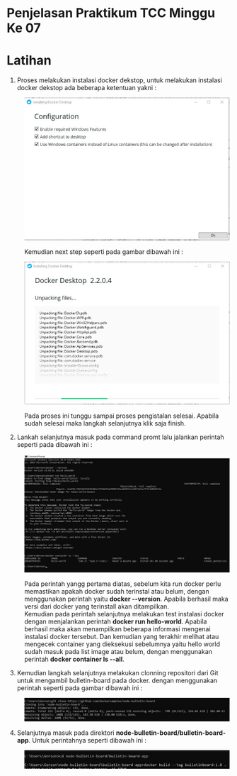 # Penjelasan Praktikum TCC Minggu Ke 07
# Latihan

1. Proses melakukan instalasi docker dekstop, untuk melakukan instalasi docker dekstop ada beberapa ketentuan yakni : <br/>
<dd>

![gambar-01](/minggu-07/gambar-01.jpg)

Kemudian next step seperti pada gambar dibawah ini :

![gambar-02](/minggu-07/gambar-02.jpg)

Pada proses  ini tunggu sampai proses pengistalan selesai. Apabila sudah selesai maka langkah selanjutnya klik saja finish.
</dd>

2. Lankah selanjutnya masuk pada command promt lalu jalankan perintah seperti pada dibawah ini :
<dd>

![gambar-03](/minggu-07/gambar-03.jpg)

Pada perintah yangg pertama diatas, sebelum kita run docker perlu memastikan apakah docker sudah terinstal atau belum, dengan menggunakan perintah yaitu <b>docker --version</b>. Apabila berhasil maka versi dari docker yang terinstall akan ditampilkan.<br/>
Kemudian pada perintah selanjutnya melakukan test instalasi docker dengan menjalankan perintah <b>docker run hello-world</b>. Apabila berhasil maka akan menampilkan beberapa informasi mengenai instalasi docker tersebut.
Dan kemudian yang terakhir melihat atau mengecek container yang dieksekusi sebelumnya yaitu hello world sudah masuk pada list image atau belum, dengan menggunakan perintah <b>docker container ls --all</b>.
</dd>

3. Kemudian langkah selanjutnya melakukan clonning repositori dari Git untuk mengambil bulletin-board pada docker. dengan menggunakan perintah seperti pada gambar dibawah ini : <br/>
<dd>

![gambar-04](/minggu-07/gambar-04.jpg)
</dd>

4. Selanjutnya masuk pada direktori <b>node-bulletin-board/bulletin-board-app</b>. Untuk perintahnya seperti dibawah ini :
<dd>

![gambar-05](/minggu-07/gambar-05.jpg)
</dd>

